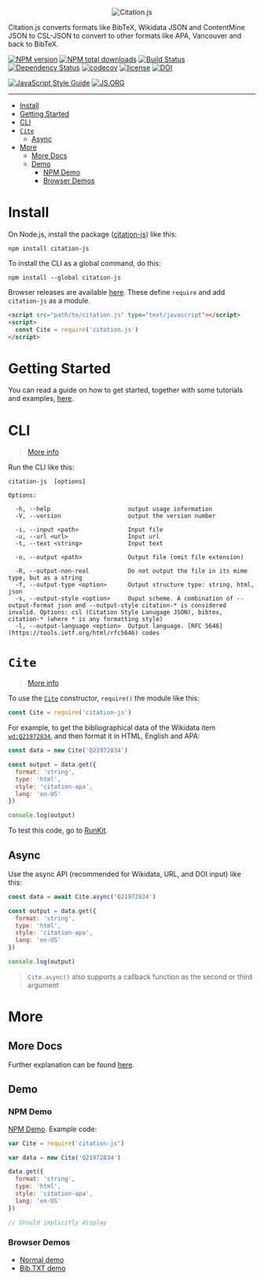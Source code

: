<p align="center"><img alt="Citation.js" src="https://citation.js.org/static/img/square_logo_medium.png" /></p>

Citation.js converts formats like BibTeX, Wikidata JSON and ContentMine JSON to CSL-JSON to convert to other formats like APA, Vancouver and back to BibTeX.

[![NPM version](https://img.shields.io/npm/v/citation-js.svg)](https://www.npmjs.org/citation-js)
[![NPM total downloads](https://img.shields.io/npm/dt/citation-js.svg)](https://npmjs.org/citation-js)
[![Build Status](https://travis-ci.org/larsgw/citation.js.svg?branch=master)](https://travis-ci.org/larsgw/citation.js)
[![Dependency Status](https://david-dm.org/larsgw/citation.js/status.svg)](https://david-dm.org/larsgw/citation.js)
[![codecov](https://codecov.io/gh/larsgw/citation.js/branch/master/graph/badge.svg)](https://codecov.io/gh/larsgw/citation.js)
[![license](https://img.shields.io/github/license/larsgw/citation.js.svg)](https://github.com/larsgw/citation.js/blob/master/LICENSE.md)
[![DOI](https://zenodo.org/badge/doi/10.5281/zenodo.1005176.svg)](https://doi.org/10.5281/zenodo.1005176)

[![JavaScript Style Guide](https://cdn.rawgit.com/standard/standard/master/badge.svg)](https://github.com/standard/standard)
[![JS.ORG](https://logo.js.org/dark_tiny.png)](https://js.org)

---

<!-- toc -->

- [Install](#install)
- [Getting Started](#getting-started)
- [CLI](#cli)
- [`Cite`](#cite)
  * [Async](#async)
- [More](#more)
  * [More Docs](#more-docs)
  * [Demo](#demo)
    + [NPM Demo](#npm-demo)
    + [Browser Demos](#browser-demos)

<!-- tocstop -->

# Install

On Node.js, install the package ([citation-js](https://npmjs.org/package/citation-js)) like this:

    npm install citation-js

To install the CLI as a global command, do this:

    npm install --global citation-js

Browser releases are available [here](https://github.com/larsgw/citation.js/tree/archive). These define `require` and add `citation-js` as a module.

```html
<script src="path/to/citation.js" type="text/javascript"></script>
<script>
  const Cite = require('citation.js')
</script>
```

# Getting Started

You can read a guide on how to get started, together with some tutorials and examples, [here](https://citation.js.org/api/tutorial-getting_started.html).

# CLI

> [More info](https://citation.js.org/api/tutorial-cli.html)

Run the CLI like this:

    citation-js  [options]

    Options:

      -h, --help                      output usage information
      -V, --version                   output the version number
      
      -i, --input <path>              Input file
      -u, --url <url>                 Input url
      -t, --text <string>             Input text
      
      -o, --output <path>             Output file (omit file extension)
      
      -R, --output-non-real           Do not output the file in its mime type, but as a string
      -f, --output-type <option>      Output structure type: string, html, json
      -s, --output-style <option>     Ouput scheme. A combination of --output-format json and --output-style citation-* is considered invalid. Options: csl (Citation Style Lanugage JSON), bibtex, citation-* (where * is any formatting style)
      -l, --output-language <option>  Output language. [RFC 5646](https://tools.ietf.org/html/rfc5646) codes

# `Cite`

> [More info](https://citation.js.org/api/tutorial-cite_.html)

To use the [`Cite`](#cite) constructor, `require()` the module like this:

```js
const Cite = require('citation-js')
```

For example, to get the bibliographical data of the Wikidata item [`wd:Q21972834`](https://wikidata.org/wiki/Q21972834), and then format it in HTML, English and APA:

```js 
const data = new Cite('Q21972834')

const output = data.get({
  format: 'string',
  type: 'html',
  style: 'citation-apa',
  lang: 'en-US'
})

console.log(output)
```

To test this code, go to [RunKit](https://runkit.com/larsgw/591b5651bd9b40001113931c).

## Async

Use the async API (recommended for Wikidata, URL, and DOI input) like this:

```js
const data = await Cite.async('Q21972834')

const output = data.get({
  format: 'string',
  type: 'html',
  style: 'citation-apa',
  lang: 'en-US'
})

console.log(output)
```

> `Cite.async()` also supports a callback function as the second or third argument

# More

## More Docs

Further explanation can be found [here](https://citation.js.org/api/).

## Demo

### NPM Demo

[NPM Demo](https://runkit.com/npm/citation-js). Example code:

```js
var Cite = require('citation-js')

var data = new Cite('Q21972834')

data.get({
  format: 'string',
  type: 'html',
  style: 'citation-apa',
  lang: 'en-US'
})

// Should implicitly display
```

### Browser Demos

* [Normal demo](https://citation.js.org/demo/)
* [Bib.TXT demo](https://citation.js.org/demo/bibtxt.html)
